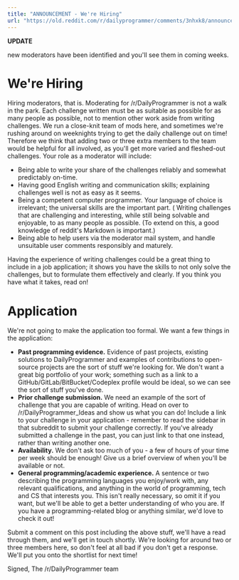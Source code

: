 ```yaml
---
title: "ANNOUNCEMENT - We're Hiring"
url: "https://old.reddit.com/r/dailyprogrammer/comments/3nhxk8/announcement_were_hiring/"
---
```


**UPDATE**

new moderators have been identified and you'll see them in coming weeks.  

# We're Hiring

Hiring moderators, that is. Moderating for /r/DailyProgrammer is not a walk in the park. Each challenge written must be as suitable as possible for as many people as possible, not to mention other work aside from writing challenges. We run a close-knit team of mods here, and sometimes we're rushing around on weeknights trying to get the daily challenge out on time! Therefore we think that adding two or three extra members to the team would be helpful for all involved, as you'll get more varied and fleshed-out challenges.
Your role as a moderator will include:

* Being able to write your share of the challenges reliably and somewhat predictably on-time.
* Having good English writing and communication skills; explaining challenges well is not as easy as it seems.
* Being a competent computer programmer. Your language of choice is irrelevant; the universal skills are the important part.
( Writing challenges that are challenging and interesting, while still being solvable and enjoyable, to as many people as possible. (To extend on this, a good knowledge of reddit's Markdown is important.)
* Being able to help users via the moderator mail system, and handle unsuitable user comments responsibly and maturely.

Having the experience of writing challenges could be a great thing to include in a job application; it shows you have the skills to not only solve the challenges, but to formulate them effectively and clearly. If you think you have what it takes, read on!

# Application

We're not going to make the application too formal. We want a few things in the application:

- **Past programming evidence.** Evidence of past projects, existing solutions to DailyProgrammer and examples of contributions to open-source projects are the sort of stuff we're looking for. We don't want a great big portfolio of your work; something such as a link to a GitHub/GitLab/BitBucket/Codeplex profile would be ideal, so we can see the sort of stuff you've done.
- **Prior challenge submission.** We need an example of the sort of challenge that you are capable of writing. Head on over to /r/DailyProgrammer_Ideas and show us what you can do! Include a link to your challenge in your application - remember to read the sidebar in that subreddit to submit your challenge correctly. If you've already submitted a challenge in the past, you can just link to that one instead, rather than writing another one.
- **Availability.** We don't ask too much of you - a few of hours of your time per week should be enough! Give us a brief overview of when you'll be available or not.
- **General programming/academic experience.** A sentence or two describing the programming languages you enjoy/work with, any relevant qualifications, and anything in the world of programming, tech and CS that interests you. This isn't really necessary, so omit it if you want, but we'll be able to get a better understanding of who you are. If you have a programming-related blog or anything similar, we'd love to check it out!

Submit a comment on this post including the above stuff, we'll have a read through them, and we'll get in touch shortly. We're looking for around two or three members here, so don't feel at all bad if you don't get a response. We'll put you onto the shortlist for next time!

Signed,  The /r/DailyProgrammer team